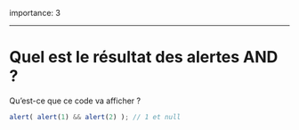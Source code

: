 importance: 3

---

# Quel est le résultat des alertes AND ?

Qu’est-ce que ce code va afficher ?

```js
alert( alert(1) && alert(2) ); // 1 et null
```

